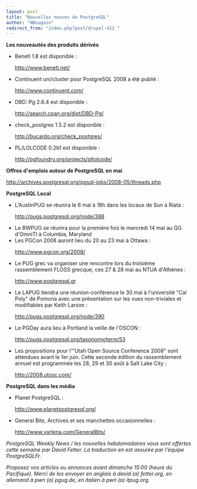 ```yaml
---
layout: post
title: "Nouvelles neuves de PostgreSQL"
author: "NBougain"
redirect_from: "index.php?post/drupal-421 "
---
```




<strong>Les nouveautés des produits dérivés</strong>

<ul>

<li>Benetl 1.8 est disponible&nbsp;:

<a target="_blank" href="http://www.benetl.net/">http://www.benetl.net/</a></li>

<li>Continuent uni/cluster pour PostgreSQL 2008 a été publié&nbsp;:

<a target="_blank" href="http://www.continuent.com/">http://www.continuent.com/</a></li>

<li>DBD::Pg 2.6.4 est disponible&nbsp;:

<a target="_blank" href="http://search.cpan.org/dist/DBD-Pg/">http://search.cpan.org/dist/DBD-Pg/</a></li>

<li>check_postgres 1.5.2 est disponible&nbsp;:

<a target="_blank" href="http://bucardo.org/check_postgres/">http://bucardo.org/check_postgres/</a></li>

<li>PL/LOLCODE 0.2b1 est disponible&nbsp;:

<a target="_blank" href="http://pgfoundry.org/projects/pllolcode/">http://pgfoundry.org/projects/pllolcode/</a></li>

</ul>

<p><strong>Offres d'emplois autour de PostgreSQL en mai</strong></p>

<p><a target="_blank" href="http://archives.postgresql.org/pgsql-jobs/2008-05/threads.php">http://archives.postgresql.org/pgsql-jobs/2008-05/threads.php</a></p>

<p><strong>PostgreSQL Local</strong></p>

<ul>

<li>L'AustinPUG se réunira le 6 mai à 18h dans les locaux de Sun à Riata&nbsp;:

<a target="_blank" href="http://pugs.postgresql.org/node/388">http://pugs.postgresql.org/node/388</a></li>

<li>Le BWPUG se réunira pour la première fois le mercredi 14 mai au QG d'OmniTI à Columbia, Maryland</li>

<li>Les PGCon 2008 auront lieu du 20 au 23 mai à Ottawa&nbsp;:

<a target="_blank" href="http://www.pgcon.org/2008/">http://www.pgcon.org/2008/</a></li>

<li>Le PUG grec va organiser une rencontre lors du troisième rassemblement FLOSS grecque, ces 27 &amp; 28 mai au NTUA d'Athènes&nbsp;:

<a target="_blank" href="http://www.postgresql.gr">http://www.postgresql.gr</a></li>

<li>Le LAPUG tiendra une réunion-conférence le 30 mai à l'université "Cal Poly" de Pomona avec une présentation sur les vues non-triviales et modifiables par Keith Larson&nbsp;:

<a target="_blank" href="http://pugs.postgresql.org/node/390">http://pugs.postgresql.org/node/390</a></li>

<li>Le PGDay aura lieu à Portland la veille de l'OSCON&nbsp;:

<a target="_blank" href="http://pugs.postgresql.org/taxonomy/term/53">http://pugs.postgresql.org/taxonomy/term/53</a></li>

<li>Les propositions pour l'"Utah Open Source Conference 2008" sont attendues avant le 1er juin. Cette seconde édition du rassemblement annuel est programmée les 28, 29 et 30 août à Salt Lake City&nbsp;:

<a target="_blank" href="http://2008.utosc.com/">http://2008.utosc.com/</a></li>

</ul>

<p><strong>PostgreSQL dans les média</strong></p>

<ul>

<li>Planet PostgreSQL&nbsp;:

<a target="_blank" href="http://www.planetpostgresql.org/">http://www.planetpostgresql.org/</a></li>

<li>General Bits, Archives et ses manchettes occasionnelles&nbsp;:

<a target="_blank" href="http://www.varlena.com/GeneralBits/">http://www.varlena.com/GeneralBits/</a></li>

</ul>

<p><em>PostgreSQL Weekly News / les nouvelles hebdomadaires vous sont offertes cette semaine par David Fetter. La traduction en est assurée par l'équipe PostgreSQLFr.</em></p>

<p><em>Proposez vos articles ou annonces avant dimanche 15:00 (heure du Pacifique). Merci de les envoyer en anglais à david (a) fetter.org, en allemand à pwn (a) pgug.de, en italien à pwn (a) itpug.org.</em></p>